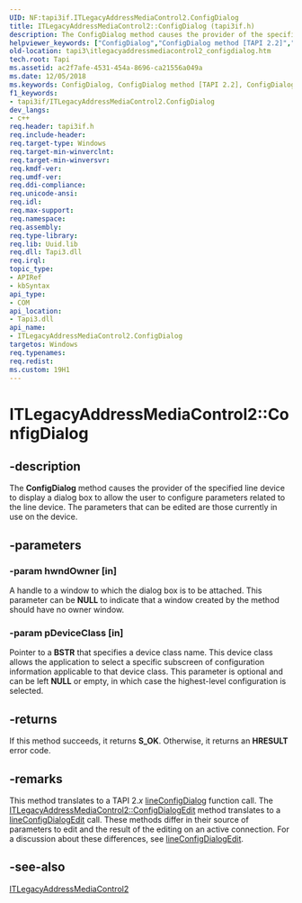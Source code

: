 ```yaml
---
UID: NF:tapi3if.ITLegacyAddressMediaControl2.ConfigDialog
title: ITLegacyAddressMediaControl2::ConfigDialog (tapi3if.h)
description: The ConfigDialog method causes the provider of the specified line device to display a dialog box to allow the user to configure parameters related to the line device. The parameters that can be edited are those currently in use on the device.helpviewer_keywords: ["ConfigDialog","ConfigDialog method [TAPI 2.2]","ConfigDialog method [TAPI 2.2]","ITLegacyAddressMediaControl2 interface","ITLegacyAddressMediaControl2 interface [TAPI 2.2]","ConfigDialog method","ITLegacyAddressMediaControl2.ConfigDialog","ITLegacyAddressMediaControl2::ConfigDialog","_tapi3_itlegacyaddressmediacontrol2_configdialog","tapi3.itlegacyaddressmediacontrol2_configdialog","tapi3if/ITLegacyAddressMediaControl2::ConfigDialog"]
old-location: tapi3\itlegacyaddressmediacontrol2_configdialog.htm
tech.root: Tapi
ms.assetid: ac2f7afe-4531-454a-8696-ca21556a049a
ms.date: 12/05/2018
ms.keywords: ConfigDialog, ConfigDialog method [TAPI 2.2], ConfigDialog method [TAPI 2.2],ITLegacyAddressMediaControl2 interface, ITLegacyAddressMediaControl2 interface [TAPI 2.2],ConfigDialog method, ITLegacyAddressMediaControl2.ConfigDialog, ITLegacyAddressMediaControl2::ConfigDialog, _tapi3_itlegacyaddressmediacontrol2_configdialog, tapi3.itlegacyaddressmediacontrol2_configdialog, tapi3if/ITLegacyAddressMediaControl2::ConfigDialog
f1_keywords:
- tapi3if/ITLegacyAddressMediaControl2.ConfigDialog
dev_langs:
- c++
req.header: tapi3if.h
req.include-header: 
req.target-type: Windows
req.target-min-winverclnt: 
req.target-min-winversvr: 
req.kmdf-ver: 
req.umdf-ver: 
req.ddi-compliance: 
req.unicode-ansi: 
req.idl: 
req.max-support: 
req.namespace: 
req.assembly: 
req.type-library: 
req.lib: Uuid.lib
req.dll: Tapi3.dll
req.irql: 
topic_type:
- APIRef
- kbSyntax
api_type:
- COM
api_location:
- Tapi3.dll
api_name:
- ITLegacyAddressMediaControl2.ConfigDialog
targetos: Windows
req.typenames: 
req.redist: 
ms.custom: 19H1
---
```


# ITLegacyAddressMediaControl2::ConfigDialog


## -description


The 
<b>ConfigDialog</b> method causes the provider of the specified line device to display a dialog box to allow the user to configure parameters related to the line device. The parameters that can be edited are those currently in use on the device.


## -parameters




### -param hwndOwner [in]

A handle to a window to which the dialog box is to be attached. This parameter can be <b>NULL</b> to indicate that a window created by the method should have no owner window.


### -param pDeviceClass [in]

Pointer to a <b>BSTR</b> that specifies a device class name. This device class allows the application to select a specific subscreen of configuration information applicable to that device class. This parameter is optional and can be left <b>NULL</b> or empty, in which case the highest-level configuration is selected.


## -returns



If this method succeeds, it returns <b xmlns:loc="http://microsoft.com/wdcml/l10n">S_OK</b>. Otherwise, it returns an <b xmlns:loc="http://microsoft.com/wdcml/l10n">HRESULT</b> error code.




## -remarks



This method translates to a TAPI 2.<i>x</i>
<a href="https://docs.microsoft.com/windows/desktop/api/tapi/nf-tapi-lineconfigdialog">lineConfigDialog</a> function call. The 
<a href="https://docs.microsoft.com/windows/desktop/api/tapi3if/nf-tapi3if-itlegacyaddressmediacontrol2-configdialogedit">ITLegacyAddressMediaControl2::ConfigDialogEdit</a> method translates to a 
<a href="https://docs.microsoft.com/windows/desktop/api/tapi/nf-tapi-lineconfigdialogedit">lineConfigDialogEdit</a> call. These methods differ in their source of parameters to edit and the result of the editing on an active connection. For a discussion about these differences, see 
<a href="https://docs.microsoft.com/windows/desktop/api/tapi/nf-tapi-lineconfigdialogedit">lineConfigDialogEdit</a>.




## -see-also




<a href="https://docs.microsoft.com/windows/desktop/api/tapi3if/nn-tapi3if-itlegacyaddressmediacontrol2">ITLegacyAddressMediaControl2</a>
 

 

